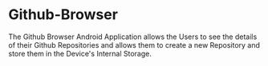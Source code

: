 # Github-Browser
The Github Browser Android Application allows the Users to see the details of their Github Repositories and allows them to create a new Repository and store them in the Device's Internal Storage.
